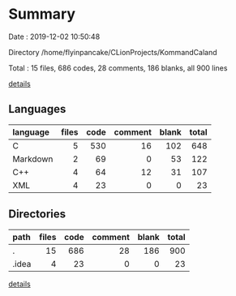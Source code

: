# Summary

Date : 2019-12-02 10:50:48

Directory /home/flyinpancake/CLionProjects/KommandCaland

Total : 15 files,  686 codes, 28 comments, 186 blanks, all 900 lines

[details](details.md)

## Languages
| language | files | code | comment | blank | total |
| :--- | ---: | ---: | ---: | ---: | ---: |
| C | 5 | 530 | 16 | 102 | 648 |
| Markdown | 2 | 69 | 0 | 53 | 122 |
| C++ | 4 | 64 | 12 | 31 | 107 |
| XML | 4 | 23 | 0 | 0 | 23 |

## Directories
| path | files | code | comment | blank | total |
| :--- | ---: | ---: | ---: | ---: | ---: |
| . | 15 | 686 | 28 | 186 | 900 |
| .idea | 4 | 23 | 0 | 0 | 23 |

[details](details.md)
